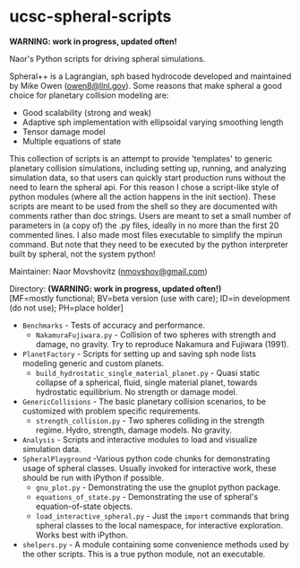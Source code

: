 ucsc-spheral-scripts
======================
**WARNING: work in progress, updated often!**

Naor's Python scripts for driving spheral simulations.  

Spheral++ is a Lagrangian, sph based hydrocode developed and maintained by Mike Owen (owen8@llnl.gov). Some reasons that make spheral a good choice for planetary collision modeling are:  
  - Good scalability (strong and weak)  
  - Adaptive sph implementation with ellipsoidal varying smoothing length  
  - Tensor damage model  
  - Multiple equations of state  

This collection of scripts is an attempt to provide 'templates' to generic planetary collision simulations, including setting up, running, and analyzing simulation data, so that users can quickly start production runs without the need to learn the spheral api. For this reason I chose a script-like style of python modules (where all the action happens in the init section). These scripts are meant to be used from the shell so they are documented with comments rather than doc strings. Users are meant to set a small number of parameters in (a copy of) the .py files, ideally in no more than the first 20 commented lines. I also made most files executable to simplify the mpirun command. But note that they need to be executed by the python interpreter built by spheral, not the system python!

Maintainer: Naor Movshovitz (nmovshov@gmail.com)

Directory: **(WARNING: work in progress, updated often!)**  
  [MF=mostly functional; BV=beta version (use with care); ID=in development (do not use); PH=place holder]
  - `Benchmarks` - Tests of accuracy and performance.  
    + `NakamuraFujiwara.py` - Collision of two spheres with strength and damage, no gravity. Try to reproduce Nakamura and Fujiwara (1991).  
  - `PlanetFactory` - Scripts for setting up and saving sph node lists modeling generic and custom planets.
    + `build_hydrostatic_single_material_planet.py` - Quasi static collapse of a spherical, fluid, single material planet, towards hydrostatic equilibrium. No strength or damage model.  
  - `GenericCollisions` - The basic planetary collision scenarios, to be customized with problem specific requirements.  
    + `strength_collision.py` - Two spheres colliding in the strength regime. Hydro, strength, damage models. No gravity.  
  - `Analysis` -  Scripts and interactive modules to load and visualize simulation data.  
  - `SpheralPlayground` -Various python code chunks for demonstrating usage of spheral classes. Usually invoked for interactive work, these should be run with iPython if possible.   
    + `gnu_plot.py` - Demonstrating the use the gnuplot python package.  
    + `equations_of_state.py` - Demonstrating the use of spheral's equation-of-state objects.  
    + `load_interactive_spheral.py` - Just the `import` commands that bring spheral classes to the local namespace, for interactive exploration. Works best with iPython. 
  - `shelpers.py` - A module containing some convenience methods used by the other scripts. This is a true python module, not an executable.  
